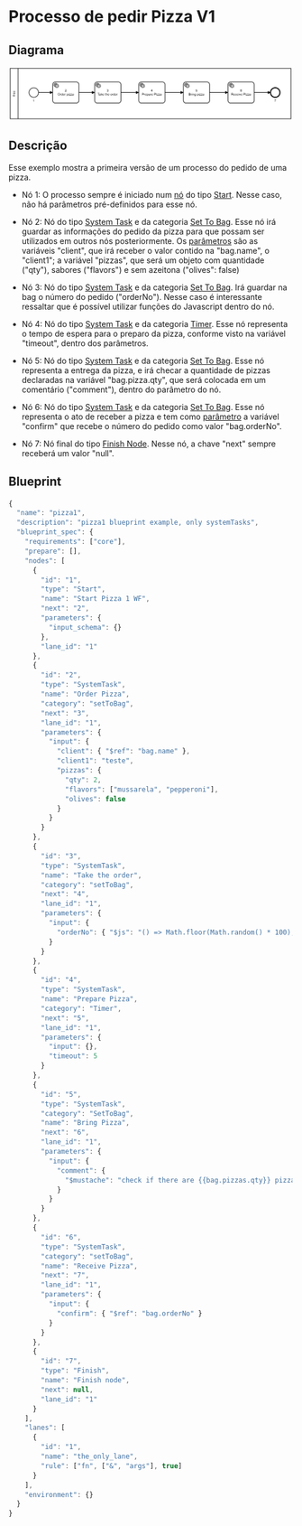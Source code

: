 # Processo de pedir Pizza V1

## Diagrama

![pizza-1](./../../../static/img/pizza-1.png)

## Descrição

Esse exemplo mostra a primeira versão de um processo do pedido de uma pizza.

- Nó 1: O processo sempre é iniciado num [nó](/docs/resources/blueprints) do tipo [Start](/docs/resources/nodes/startNode). 
  Nesse caso, não há parâmetros pré-definidos para esse nó.



- Nó 2: Nó do tipo [System Task](/docs/resources/nodes/systemTaskNode) e da categoria [Set To Bag](/docs/resources/nodes/systemTaskNode#settobag). Esse nó
  irá guardar as informações do pedido da pizza para que possam
  ser utilizados em outros nós posteriormente. Os [parâmetros](/docs/resources/blueprints)
  são as variáveis "client", que irá receber o valor contido na
  "bag.name", o "client1"; a variável "pizzas", que será um objeto com
  quantidade ("qty"), sabores ("flavors") e sem azeitona ("olives": false)



- Nó 3: Nó do tipo [System Task](/docs/resources/nodes/systemTaskNode) e da categoria [Set To Bag](/docs/resources/nodes/systemTaskNode#settobag). Irá guardar na bag o número do pedido ("orderNo"). Nesse caso é interessante ressaltar
  que é possível utilizar funções do Javascript dentro do nó.



- Nó 4: Nó do tipo [System Task](/docs/resources/nodes/systemTaskNode) e da categoria [Timer](/docs/resources/nodes/systemTaskNode#timer). Esse nó
  representa o tempo de espera para o preparo da pizza, conforme
  visto na variável "timeout", dentro dos parâmetros.



- Nó 5: Nó do tipo [System Task](/docs/resources/nodes/systemTaskNode) e da categoria [Set To Bag](/docs/resources/nodes/systemTaskNode#settobag). Esse nó
  representa a entrega da pizza, e irá checar a quantidade de pizzas
  declaradas na variável "bag.pizza.qty", que será colocada em um
  comentário ("comment"), dentro do parâmetro do nó.



- Nó 6: Nó do tipo [System Task](/docs/resources/nodes/systemTaskNode) e da categoria [Set To Bag](/docs/resources/nodes/systemTaskNode#settobag). 
Esse nó representa o ato de receber a pizza e tem como
[parâmetro](/docs/resources/blueprints) a variável "confirm" que recebe o número do pedido
como valor "bag.orderNo".



- Nó 7: Nó final do tipo [Finish Node](/docs/resources/nodes/finishNode). Nesse nó, a chave "next"
  sempre receberá um valor "null".

## Blueprint

```js title="pizzaV1.json"
{
  "name": "pizza1",
  "description": "pizza1 blueprint example, only systemTasks",
  "blueprint_spec": {
    "requirements": ["core"],
    "prepare": [],
    "nodes": [
      {
        "id": "1",
        "type": "Start",
        "name": "Start Pizza 1 WF",
        "next": "2",
        "parameters": {
          "input_schema": {}
        },
        "lane_id": "1"
      },
      {
        "id": "2",
        "type": "SystemTask",
        "name": "Order Pizza",
        "category": "setToBag",
        "next": "3",
        "lane_id": "1",
        "parameters": {
          "input": {
            "client": { "$ref": "bag.name" },
            "client1": "teste",
            "pizzas": {
              "qty": 2,
              "flavors": ["mussarela", "pepperoni"],
              "olives": false
            }
          }
        }
      },
      {
        "id": "3",
        "type": "SystemTask",
        "name": "Take the order",
        "category": "setToBag",
        "next": "4",
        "lane_id": "1",
        "parameters": {
          "input": {
            "orderNo": { "$js": "() => Math.floor(Math.random() * 100); " }
          }
        }
      },
      {
        "id": "4",
        "type": "SystemTask",
        "name": "Prepare Pizza",
        "category": "Timer",
        "next": "5",
        "lane_id": "1",
        "parameters": {
          "input": {},
          "timeout": 5
        }
      },
      {
        "id": "5",
        "type": "SystemTask",
        "category": "SetToBag",
        "name": "Bring Pizza",
        "next": "6",
        "lane_id": "1",
        "parameters": {
          "input": {
            "comment": {
              "$mustache": "check if there are {{bag.pizzas.qty}} pizzas in the bag"
            }
          }
        }
      },
      {
        "id": "6",
        "type": "SystemTask",
        "category": "setToBag",
        "name": "Receive Pizza",
        "next": "7",
        "lane_id": "1",
        "parameters": {
          "input": {
            "confirm": { "$ref": "bag.orderNo" }
          }
        }
      },
      {
        "id": "7",
        "type": "Finish",
        "name": "Finish node",
        "next": null,
        "lane_id": "1"
      }
    ],
    "lanes": [
      {
        "id": "1",
        "name": "the_only_lane",
        "rule": ["fn", ["&", "args"], true]
      }
    ],
    "environment": {}
  }
}
```

